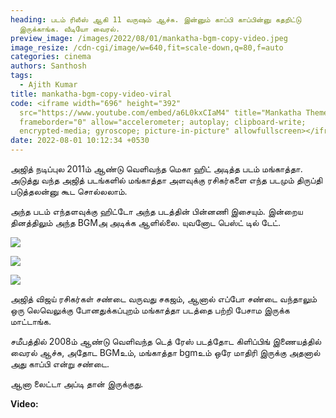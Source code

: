 ```yaml
---
heading: படம் ரிலீஸ் ஆகி 11 வருஷம் ஆச்சு. இன்னும் காப்பி காப்பின்னு கதறிட்டு
  இருக்காங்க. வீடியோ வைரல்.
preview_image: /images/2022/08/01/mankatha-bgm-copy-video.jpeg
image_resize: /cdn-cgi/image/w=640,fit=scale-down,q=80,f=auto
categories: cinema
authors: Santhosh
tags:
  - Ajith Kumar
title: mankatha-bgm-copy-video-viral
code: <iframe width="696" height="392"
  src="https://www.youtube.com/embed/a6L0kxCIaM4" title="Mankatha Theme copy"
  frameborder="0" allow="accelerometer; autoplay; clipboard-write;
  encrypted-media; gyroscope; picture-in-picture" allowfullscreen></iframe>
date: 2022-08-01 10:12:34 +0530
---
```

அஜித் நடிப்புல 2011ம் ஆண்டு வெளிவந்த மெகா ஹிட் அடித்த படம் மங்காத்தா. அடுத்து வந்த அஜித் படங்களில் மங்காத்தா அளவுக்கு ரசிகர்களை எந்த படமும் திருப்தி படுத்தலன்னு கூட சொல்லலாம்.

அந்த படம் எந்தளவுக்கு ஹிட்டோ அந்த படத்தின் பின்னணி இசையும். இன்றைய தினத்திலும் அந்த BGMஅ அடிக்க ஆளில்லை. யுவனோட பெஸ்ட்  டில் டேட்.

![](/images/2022/08/01/ajith-mankatha-bgm-1.jpeg)

![](/images/2022/08/01/ajith-mankatha-bgm-2.jpeg)

![](/images/2022/08/01/ajith-mankatha-bgm.jpeg)

அஜித் விஜய் ரசிகர்கள் சண்டை வருவது சகஜம், ஆனால் எப்போ சண்டை வந்தாலும் ஒரு லெவெலுக்கு போனதுக்கப்புறம் மங்காத்தா படத்தை பற்றி பேசாம இருக்க மாட்டாங்க.

சமீபத்தில் 2008ம் ஆண்டு வெளிவந்த டெத் ரேஸ் படத்தோட கிளிப்பிங் இணையத்தில் வைரல் ஆச்சு, அதோட BGMஉம், மங்காத்தா bgmஉம் ஒரே மாதிரி இருக்கு அதனால் அது காப்பி என்று சண்டை.

ஆனா லைட்டா அப்டி தான் இருக்குது.

**Video:**